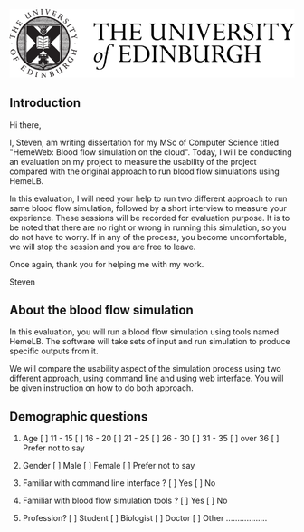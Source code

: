 ![University of Edinburgh logo](../resources/images/edinburgh-logo.png "University of Edinburgh logo")

## Introduction

Hi there,

I, Steven, am writing dissertation for my MSc of Computer Science titled "HemeWeb: Blood flow simulation on the cloud". Today, I will be conducting an evaluation on my project to measure the usability of the project compared with the original approach to run blood flow simulations using HemeLB.

In this evaluation, I will need your help to run two different approach to run same blood flow simulation, followed by a short interview to measure your experience. These sessions will be recorded for evaluation purpose. It is to be noted that there are no right or wrong in running this simulation, so you do not have to worry. If in any of the process, you become uncomfortable, we will stop the session and you are free to leave.

Once again, thank you for helping me with my work.


Steven


## About the blood flow simulation

In this evaluation, you will run a blood flow simulation using
tools named HemeLB. The software will take sets of input and run
simulation to produce specific outputs from it.


We will compare the usability aspect of the simulation process using two
different approach, using command line and using web interface. You will
be given instruction on how to do both approach.



## Demographic questions

1. Age
  [ ] 11 - 15
  [ ] 16 - 20
  [ ] 21 - 25
  [ ] 26 - 30
  [ ] 31 - 35
  [ ] over 36
  [ ] Prefer not to say

2. Gender
  [ ] Male
  [ ] Female
  [ ] Prefer not to say

3. Familiar with command line interface ?
  [ ] Yes
  [ ] No

4. Familiar with blood flow simulation tools ?
  [ ] Yes
  [ ] No

5. Profession?
  [ ] Student
  [ ] Biologist
  [ ] Doctor
  [ ] Other ..................
